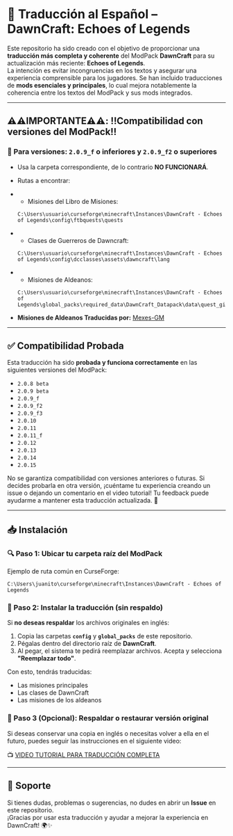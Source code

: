 # 🌄 Traducción al Español – DawnCraft: Echoes of Legends

Este repositorio ha sido creado con el objetivo de proporcionar una **traducción más completa y coherente** del ModPack **DawnCraft** para su actualización más reciente: **Echoes of Legends**.  
La intención es evitar incongruencias en los textos y asegurar una experiencia comprensible para los jugadores. Se han incluido traducciones de **mods esenciales y principales**, lo cual mejora notablemente la coherencia entre los textos del ModPack y sus mods integrados.

---

## ⚠️⚠️IMPORTANTE⚠️⚠️: ‼️Compatibilidad con versiones del ModPack‼️

### 🔻 Para versiones: `2.0.9_f` o inferiores y `2.0.9_f2` o superiores
- Usa la carpeta correspondiente, de lo contrario **NO FUNCIONARÁ**.
- Rutas a encontrar:
- - Misiones del Libro de Misiones:
  ```
  C:\Users\usuario\curseforge\minecraft\Instances\DawnCraft - Echoes of Legends\config\ftbquests\quests
  ```
- - Clases de Guerreros de Dawncraft:
  ```
  C:\Users\usuario\curseforge\minecraft\Instances\DawnCraft - Echoes of Legends\config\dcclasses\assets\dawncraft\lang
  ```
- - Misiones de Aldeanos:
  ```
  C:\Users\usuario\curseforge\minecraft\Instances\DawnCraft - Echoes of Legends\global_packs\required_data\DawnCraft_Datapack\data\quest_giver\quests
  ```
  
- **Misiones de Aldeanos Traducidas por:** [Mexes-GM](https://github.com/Mexes-GM)
---

## ✅ Compatibilidad Probada

Esta traducción ha sido **probada y funciona correctamente** en las siguientes versiones del ModPack:

- `2.0.8 beta`
- `2.0.9 beta`
- `2.0.9_f`
- `2.0.9_f2`
- `2.0.9_f3`
- `2.0.10`
- `2.0.11`
- `2.0.11_f`
- `2.0.12`
- `2.0.13`
- `2.0.14`
- `2.0.15`

No se garantiza compatibilidad con versiones anteriores o futuras. Si decides probarla en otra versión, ¡cuéntame tu experiencia creando un issue o dejando un comentario en el video tutorial! Tu feedback puede ayudarme a mantener esta traducción actualizada. 🔧

---

## 📥 Instalación

### 🔍 Paso 1: Ubicar tu carpeta raíz del ModPack
Ejemplo de ruta común en CurseForge:

  ```
  C:\Users\juanito\curseforge\minecraft\Instances\DawnCraft - Echoes of Legends
  ```

### 📂 Paso 2: Instalar la traducción (sin respaldo)
Si **no deseas respaldar** los archivos originales en inglés:
1. Copia las carpetas **`config`** y **`global_packs`** de este repositorio.
2. Pégalas dentro del directorio raíz de **DawnCraft**.
3. Al pegar, el sistema te pedirá reemplazar archivos. Acepta y selecciona **"Reemplazar todo"**.

Con esto, tendrás traducidas:
- Las misiones principales
- Las clases de DawnCraft
- Las misiones de los aldeanos

### 💾 Paso 3 (Opcional): Respaldar o restaurar versión original
Si deseas conservar una copia en inglés o necesitas volver a ella en el futuro, puedes seguir las instrucciones en el siguiente video:

📺 [VIDEO TUTORIAL PARA TRADUCCIÓN COMPLETA](https://youtu.be/XRrmj6TKvg4)

---

## 💬 Soporte

Si tienes dudas, problemas o sugerencias, no dudes en abrir un **Issue** en este repositorio.  
¡Gracias por usar esta traducción y ayudar a mejorar la experiencia en DawnCraft! 🌍✨

